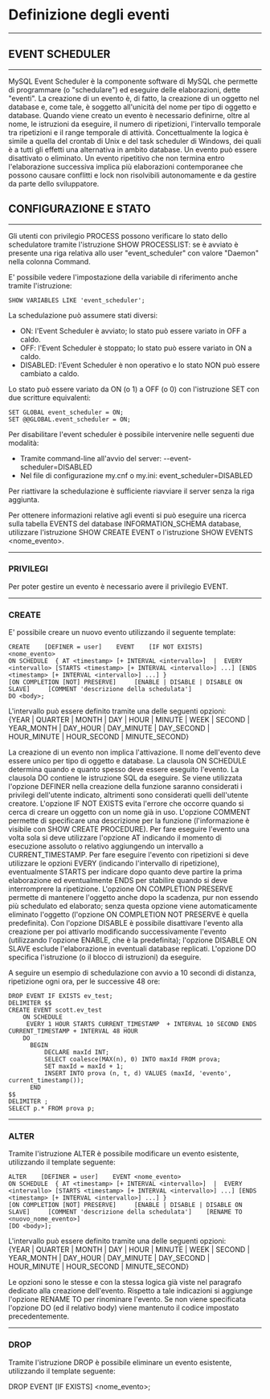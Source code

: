 # Definizione degli eventi
------------------------------

## EVENT SCHEDULER
------------------------------

MySQL Event Scheduler è la componente software di MySQL che permette di programmare (o "schedulare") ed eseguire delle elaborazioni, dette "eventi".
La creazione di un evento è, di fatto, la creazione di un oggetto nel database e, come tale, è soggetto all'unicità del nome per tipo di oggetto e database.
Quando viene creato un evento è necessario definirne, oltre al nome, le istruzioni da eseguire, il numero di ripetizioni, l'intervallo temporale tra ripetizioni e il range temporale di attività.
Concettualmente la logica è simile a quella del crontab di Unix e del task scheduler di Windows, dei quali è a tutti gli effetti una alternativa in ambito database.
Un evento può essere disattivato o eliminato.
Un evento ripetitivo che non termina entro l'elaborazione successiva implica più elaborazioni contemporanee che possono causare conflitti e lock non risolvibili autonomamente e da gestire da parte dello sviluppatore.


## CONFIGURAZIONE E STATO
------------------------------

Gli utenti con privilegio PROCESS possono verificare lo stato dello schedulatore tramite l'istruzione SHOW PROCESSLIST: se è avviato è presente una riga relativa allo user "event_scheduler" con valore "Daemon" nella colonna Command.

E' possibile vedere l'impostazione della variabile di riferimento anche tramite l'istruzione: 

    SHOW VARIABLES LIKE 'event_scheduler';

La schedulazione può assumere stati diversi:

- ON: l'Event Scheduler è avviato; lo stato può essere variato in OFF a caldo.
- OFF: l'Event Scheduler è stoppato; lo stato può essere variato in ON a caldo.
- DISABLED: l'Event Scheduler è non operativo e lo stato NON può essere cambiato a caldo.
  
Lo stato può essere variato da ON (o 1) a OFF (o 0) con l'istruzione SET con due scritture equivalenti:

    SET GLOBAL event_scheduler = ON;
    SET @@GLOBAL.event_scheduler = ON;

Per disabilitare l'event scheduler è possibile intervenire nelle seguenti due modalità:

- Tramite command-line all'avvio del server:    --event-scheduler=DISABLED
- Nel file di configurazione my.cnf o my.ini:    event_scheduler=DISABLED

Per riattivare la schedulazione è sufficiente riavviare il server senza la riga aggiunta.


Per ottenere informazioni relative agli eventi si può eseguire una ricerca sulla tabella EVENTS del database INFORMATION_SCHEMA database, utilizzare l'istruzione SHOW CREATE EVENT o l'istruzione  SHOW EVENTS <nome_evento>.


--------------------------------------
### PRIVILEGI

Per poter gestire un evento è necessario avere il privilegio EVENT.


--------------------------------------
### CREATE

E' possibile creare un nuovo evento utilizzando il seguente template:

    CREATE    [DEFINER = user]    EVENT    [IF NOT EXISTS]    <nome_evento>    
    ON SCHEDULE  { AT <timestamp> [+ INTERVAL <intervallo>]  |  EVERY <intervallo> [STARTS <timestamp> [+ INTERVAL <intervallo>] ...] [ENDS <timestamp> [+ INTERVAL <intervallo>] ...] }
    [ON COMPLETION [NOT] PRESERVE]     [ENABLE | DISABLE | DISABLE ON SLAVE]     [COMMENT 'descrizione della schedulata']
    DO <body>;

L'intervallo può essere definito tramite una delle seguenti opzioni:  
{YEAR | QUARTER | MONTH | DAY | HOUR | MINUTE | WEEK | SECOND | YEAR_MONTH | DAY_HOUR | DAY_MINUTE | DAY_SECOND | HOUR_MINUTE | HOUR_SECOND | MINUTE_SECOND}

La creazione di un evento non implica l'attivazione.
Il nome dell'evento deve essere unico per tipo di oggetto e database.
La clausola ON SCHEDULE determina quando e quanto spesso deve essere eseguito l'evento.
La clausola DO contiene le istruzione SQL da eseguire.
Se viene utilizzata l'opzione DEFINER  nella creazione della funzione saranno considerati i privilegi dell'utente indicato, altrimenti sono considerati quelli dell'utente creatore.
L'opzione IF NOT EXISTS evita l'errore che occorre quando si cerca di creare un oggetto con un nome già in uso.
L'opzione COMMENT permette di specificare una descrizione per la funzione (l'informazione è visibile con SHOW CREATE PROCEDURE).
Per fare eseguire l'evento una volta sola si deve utilizzare l'opzione AT indicando il momento di esecuzione assoluto o relativo aggiungendo un intervallo a CURRENT_TIMESTAMP.
Per fare eseguire l'evento con ripetizioni si deve utilizzare le opzioni EVERY (indicando l'intervallo di ripetizione), eventualmente STARTS per indicare dopo quanto deve partire la prima elaborazione ed eventualmente ENDS per stabilire quando si deve interromprere la ripetizione.
L'opzione ON COMPLETION PRESERVE permette di mantenere l'oggetto anche dopo la scadenza, pur non essendo più schedulato ed elaborato; senza questa opzione viene automaticamente eliminato l'oggetto (l'opzione ON COMPLETION NOT PRESERVE è quella predefinita).
Con l'opzione DISABLE è possibile disattivare l'evento alla creazione per poi attivarlo modificando successivamente l'evento (utilizzando l'opzione ENABLE, che è la predefinita); l'opzione DISABLE ON SLAVE esclude l'elaborazione in eventuali database replicati.
L'opzione DO specifica l'istruzione (o il blocco di istruzioni) da eseguire.

A seguire un esempio di schedulazione con avvio a 10 secondi di distanza, ripetizione ogni ora, per le successive 48 ore:

    DROP EVENT IF EXISTS ev_test;
    DELIMITER $$
    CREATE EVENT scott.ev_test
        ON SCHEDULE 
         EVERY 1 HOUR STARTS CURRENT_TIMESTAMP  + INTERVAL 10 SECOND ENDS CURRENT_TIMESTAMP + INTERVAL 48 HOUR
        DO
          BEGIN
              DECLARE maxId INT;
              SELECT coalesce(MAX(n), 0) INTO maxId FROM prova;
              SET maxId = maxId + 1;
              INSERT INTO prova (n, t, d) VALUES (maxId, 'evento', current_timestamp());
          END
    $$      
    DELIMITER ;
    SELECT p.* FROM prova p;


--------------------------------------
### ALTER

Tramite l'istruzione ALTER è possibile modificare un evento esistente, utilizzando il template seguente:

    ALTER    [DEFINER = user]    EVENT <nome_evento>
    ON SCHEDULE  { AT <timestamp> [+ INTERVAL <intervallo>]  |  EVERY <intervallo> [STARTS <timestamp> [+ INTERVAL <intervallo>] ...] [ENDS <timestamp> [+ INTERVAL <intervallo>] ...] }
    [ON COMPLETION [NOT] PRESERVE]     [ENABLE | DISABLE | DISABLE ON SLAVE]     [COMMENT 'descrizione della schedulata']    [RENAME TO <nuovo_nome_evento>]
    [DO <body>];

L'intervallo può essere definito tramite una delle seguenti opzioni:  
{YEAR | QUARTER | MONTH | DAY | HOUR | MINUTE | WEEK | SECOND | YEAR_MONTH | DAY_HOUR | DAY_MINUTE | DAY_SECOND | HOUR_MINUTE | HOUR_SECOND | MINUTE_SECOND}

Le opzioni sono le stesse e con la stessa logica già viste nel paragrafo dedicato alla creazione dell'evento. 
Rispetto a tale indicazioni si aggiunge l'opzione RENAME TO per rinominare l'evento.
Se non viene specificata l'opzione DO (ed il relativo body) viene mantenuto il codice impostato precedentemente.



--------------------------------------
### DROP

Tramite l'istruzione DROP è possibile eliminare un evento esistente, utilizzando il template seguente:

DROP EVENT [IF EXISTS] <nome_evento>;


